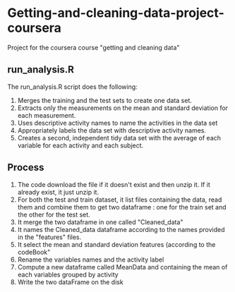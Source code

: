# Getting-and-cleaning-data-project-coursera
Project for the coursera course "getting and cleaning data"

## run_analysis.R

The run_analysis.R script does the following:
 
1. Merges the training and the test sets to create one data set.
2. Extracts only the measurements on the mean and standard deviation for each measurement.
3. Uses descriptive activity names to name the activities in the data set
4. Appropriately labels the data set with descriptive activity names.
5. Creates a second, independent tidy data set with the average of each variable for each activity and each subject.

## Process

 1. The code download the file if it doesn't exist and then unzip it. If it already exist, it just unzip it.
 2. For both the test and train dataset, it list files containing the data, read them and combine them to get two dataframe : one for the train set and the other for the test set.
 3. It merge the two dataframe in one called "Cleaned_data"
 4. It names the Cleaned_data dataframe according to the names provided in the "features" files.
 5. It select the mean and standard deviation features (according to the codeBook"
 6. Rename the variables names and the activity label
 7. Compute a new dataframe called MeanData and containing the mean of each variables grouped by activity
 8. Write the two dataFrame on the disk
